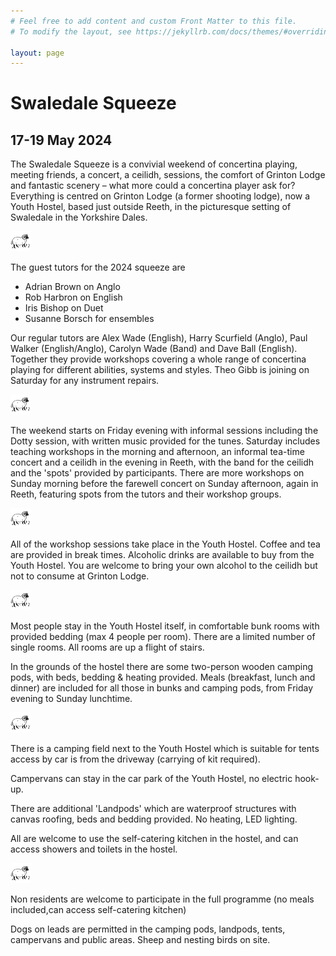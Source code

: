 ```yaml
---
# Feel free to add content and custom Front Matter to this file.
# To modify the layout, see https://jekyllrb.com/docs/themes/#overriding-theme-defaults

layout: page
---
```

# Swaledale Squeeze

## 17-19 May 2024

The Swaledale Squeeze is a convivial weekend of concertina playing, meeting friends, a concert, a ceilidh, sessions, the comfort of Grinton Lodge and fantastic scenery – what more could a concertina player ask for? Everything is centred on Grinton Lodge (a former shooting lodge), now a Youth Hostel, based just outside Reeth, in the picturesque setting of Swaledale in the Yorkshire Dales.

![Swaledale Squeeze sheep icon](ssicon.png)

The guest tutors for the 2024 squeeze are

- Adrian Brown on Anglo
- Rob Harbron on English
- Iris Bishop on Duet
- Susanne Borsch for ensembles

Our regular tutors are Alex Wade (English), Harry Scurfield (Anglo), Paul Walker (English/Anglo), Carolyn Wade (Band) and Dave Ball (English). Together they provide workshops covering a whole range of concertina playing for different abilities, systems and styles. Theo Gibb is joining on Saturday for any instrument repairs.

![Swaledale Squeeze sheep icon](ssicon.png)

The weekend starts on Friday evening with informal sessions including the Dotty session, with written music provided for the tunes. Saturday includes teaching workshops in the morning and afternoon, an informal tea-time concert and a ceilidh in the evening in Reeth, with the band for the ceilidh and the 'spots' provided by participants. There are more workshops on Sunday morning before the farewell concert on Sunday afternoon, again in Reeth, featuring spots from the tutors and their workshop groups.

![Swaledale Squeeze sheep icon](ssicon.png)

All of the workshop sessions take place in the Youth Hostel. Coffee and tea are provided in break times. Alcoholic drinks are available to buy from the Youth Hostel. You are welcome to bring your own alcohol to the ceilidh but not to consume at Grinton Lodge.

![Swaledale Squeeze sheep icon](ssicon.png)

Most people stay in the Youth Hostel itself, in comfortable bunk rooms with provided bedding (max 4 people per room). There are a limited number of single rooms. All rooms are up a flight of stairs.

In the grounds of the hostel there are some two-person wooden camping pods, with beds, bedding & heating provided.  Meals (breakfast, lunch and dinner) are included for all those in bunks and camping pods, from Friday evening to Sunday lunchtime.

![Swaledale Squeeze sheep icon](ssicon.png)

There is a camping field next to the Youth Hostel which is suitable for tents access by car is from the driveway (carrying of kit required).

Campervans can stay in the car park of the Youth Hostel, no electric hook-up.

There are additional 'Landpods' which are waterproof structures with canvas roofing, beds and bedding provided. No heating, LED lighting.

All are welcome to use the self-catering kitchen in the hostel, and can access showers and toilets in the hostel.

![Swaledale Squeeze sheep icon](ssicon.png)

Non residents are welcome to participate in the full programme (no meals included,can access self-catering kitchen)

Dogs on leads are permitted in the camping pods, landpods, tents, campervans and public areas. Sheep and nesting birds on site.


